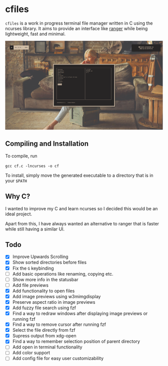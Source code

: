 # cfiles
`cfiles` is a work in progress terminal file manager written in C using the ncurses
library. It aims to provide an interface like [ranger](https://github.com/ranger/ranger) while being lightweight, fast and
minimal.

![screenshot](cf.png)

## Compiling and Installation
To compile, run

   `gcc cf.c -lncurses -o cf`

To install, simply move the generated executable to a directory that is in your `$PATH`

## Why C?
I wanted to improve my C and learn ncurses so I decided this would be an ideal project.

Apart from this, I have always wanted an alternative to ranger that is faster while still having
a similar UI.

## Todo
- [x] Improve Upwards Scrolling
- [x] Show sorted directories before files
- [x] Fix the `G` keybinding
- [ ] Add basic operations like renaming, copying etc.
- [ ] Show more info in the statusbar
- [ ] Add file previews
- [x] Add functionality to open files
- [x] Add image previews using w3mimgdisplay
- [x] Preserve aspect ratio in image previews
- [x] Add fuzzy file search using fzf
- [x] Find a way to redraw windows after displaying image previews or running fzf
- [x] Find a way to remove cursor after running fzf
- [x] Select the file directly from fzf
- [x] Supress output from xdg-open
- [x] Find a way to remember selection position of parent directory
- [ ] Add open in terminal functionality
- [ ] Add color support
- [ ] Add config file for easy user customizability
